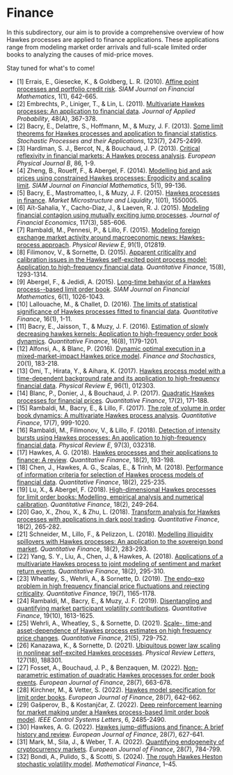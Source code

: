 # Finance

In this subdirectory, our aim is to provide a comprehensive overview of how Hawkes processes are applied to finance applications. These applications range from modeling market order arrivals and full-scale limited order books to analyzing the causes of mid-price moves.

Stay tuned for what's to come!

- [1] Errais, E., Giesecke, K., & Goldberg, L. R. (2010). [Affine point processes and portfolio credit risk](https://doi.org/10.1137/090771272). _SIAM Journal on Financial Mathematics_, 1(1), 642-665.
- [2] Embrechts, P., Liniger, T., & Lin, L. (2011). [Multivariate Hawkes processes: An application to financial data](https://doi.org/10.1239/jap/1318940477). _Journal of Applied Probability_, 48(A), 367-378.
- [2] Bacry, E., Delattre, S., Hoffmann, M., & Muzy, J. F. (2013). [Some limit theorems for Hawkes processes and application to financial statistics](https://doi.org/10.1016/j.spa.2013.04.007). _Stochastic Processes and their Applications_, 123(7), 2475-2499.
- [3] Hardiman, S. J., Bercot, N., & Bouchaud, J. P. (2013). [Critical reflexivity in financial markets: A Hawkes process analysis](https://doi.org/10.1140/epjb/e2013-40107-3). _European Physical Journal B_, 86, 1-9.
- [4] Zheng, B., Roueff, F., & Abergel, F. (2014). [Modelling bid and ask prices using constrained Hawkes processes: Ergodicity and scaling limit](https://doi.org/10.1137/130912980). _SIAM Journal on Financial Mathematics_, 5(1), 99-136.
- [5] Bacry, E., Mastromatteo, I., & Muzy, J. F. (2015). [Hawkes processes in finance](https://doi.org/10.1142/S2382626615500057). _Market Microstructure and Liquidity_, 1(01), 1550005.
- [6] Aït-Sahalia, Y., Cacho-Diaz, J., & Laeven, R. J. (2015). [Modeling financial contagion using mutually exciting jump processes](https://doi.org/10.1016/j.jfineco.2015.03.002). _Journal of Financial Economics_, 117(3), 585-606.
- [7] Rambaldi, M., Pennesi, P., & Lillo, F. (2015). [Modeling foreign exchange market activity around macroeconomic news: Hawkes-process approach](https://doi.org/10.1103/PhysRevE.91.012819). _Physical Review E_, 91(1), 012819.
- [8] Filimonov, V., & Sornette, D. (2015). [Apparent criticality and calibration issues in the Hawkes self-excited point process model: Application to high-frequency financial data](https://doi.org/10.1080/14697688.2015.1032544). _Quantitative Finance_, 15(8), 1293-1314.
- [9] Abergel, F., & Jedidi, A. (2015). [Long-time behavior of a Hawkes process--based limit order book](https://doi.org/10.1137/15M1011469). _SIAM Journal on Financial Mathematics_, 6(1), 1026-1043.
- [10] Lallouache, M., & Challet, D. (2016). [The limits of statistical significance of Hawkes processes fitted to financial data](https://doi.org/10.1080/14697688.2015.1068442). _Quantitative Finance_, 16(1), 1-11.
- [11] Bacry, E., Jaisson, T., & Muzy, J. F. (2016). [Estimation of slowly decreasing hawkes kernels: Application to high-frequency order book dynamics](https://doi.org/10.1080/14697688.2015.1123287). _Quantitative Finance_, 16(8), 1179-1201.
- [12] Alfonsi, A., & Blanc, P. (2016). [Dynamic optimal execution in a mixed-market-impact Hawkes price model](https://doi.org/10.1007/s00780-015-0282-y). _Finance and Stochastics_, 20(1), 183-218.
- [13] Omi, T., Hirata, Y., & Aihara, K. (2017). [Hawkes process model with a time-dependent background rate and its application to high-frequency financial data](https://doi.org/10.1103/PhysRevE.96.012303). _Physical Review E_, 96(1), 012303.
- [14] Blanc, P., Donier, J., & Bouchaud, J. P. (2017). [Quadratic Hawkes processes for financial prices](https://doi.org/10.1080/14697688.2016.1193215). _Quantitative Finance_, 17(2), 171-188.
- [15] Rambaldi, M., Bacry, E., & Lillo, F. (2017). [The role of volume in order book dynamics: A multivariate Hawkes process analysis](https://doi.org/10.1080/14697688.2016.1260759). _Quantitative Finance_, 17(7), 999-1020.
- [16] Rambaldi, M., Filimonov, V., & Lillo, F. (2018). [Detection of intensity bursts using Hawkes processes: An application to high-frequency financial data](https://doi.org/10.1103/PhysRevE.97.032318). _Physical Review E_, 97(3), 032318.
- [17] Hawkes, A. G. (2018). [Hawkes processes and their applications to finance: A review](https://doi.org/10.1080/14697688.2017.1403131). _Quantitative Finance_, 18(2), 193-198.
- [18] Chen, J., Hawkes, A. G., Scalas, E., & Trinh, M. (2018). [Performance of information criteria for selection of Hawkes process models of financial data](https://doi.org/10.1080/14697688.2017.1403140). _Quantitative Finance_, 18(2), 225-235.
- [19] Lu, X., & Abergel, F. (2018). [High-dimensional Hawkes processes for limit order books: Modelling, empirical analysis and numerical calibration](https://doi.org/10.1080/14697688.2017.1403142). _Quantitative Finance_, 18(2), 249-264.
- [20] Gao, X., Zhou, X., & Zhu, L. (2018). [Transform analysis for Hawkes processes with applications in dark pool trading](https://doi.org/10.1080/14697688.2017.1403151). _Quantitative Finance_, 18(2), 265-282.
- [21] Schneider, M., Lillo, F., & Pelizzon, L. (2018). [Modelling illiquidity spillovers with Hawkes processes: An application to the sovereign bond market](https://doi.org/10.1080/14697688.2017.1403155). _Quantitative Finance_, 18(2), 283-293.
- [22] Yang, S. Y., Liu, A., Chen, J., & Hawkes, A. (2018). [Applications of a multivariate Hawkes process to joint modeling of sentiment and market return events](https://doi.org/10.1080/14697688.2017.1403156). _Quantitative Finance_, 18(2), 295-310.
- [23] Wheatley, S., Wehrli, A., & Sornette, D. (2019). [The endo–exo problem in high frequency financial price fluctuations and rejecting criticality](https://doi.org/10.1080/14697688.2018.1550266). _Quantitative Finance_, 19(7), 1165-1178.
- [24] Rambaldi, M., Bacry, E., & Muzy, J. F. (2019). [Disentangling and quantifying market participant volatility contributions](https://doi.org/10.1080/14697688.2019.1591631). _Quantitative Finance_, 19(10), 1613-1625.
- [25] Wehrli, A., Wheatley, S., & Sornette, D. (2021). [Scale-, time-and asset-dependence of Hawkes process estimates on high frequency price changes](https://doi.org/10.1080/14697688.2020.1838602). _Quantitative Finance_, 21(5), 729-752.
- [26] Kanazawa, K., & Sornette, D. (2021). [Ubiquitous power law scaling in nonlinear self-excited Hawkes processes](https://doi.org/10.1103/PhysRevLett.127.188301). _Physical Review Letters_, 127(18), 188301.
- [27] Fosset, A., Bouchaud, J. P., & Benzaquen, M. (2022). [Non-parametric estimation of quadratic Hawkes processes for order book events](https://doi.org/10.1080/1351847X.2021.1917441). _European Journal of Finance_, 28(7), 663-678.
- [28] Kirchner, M., & Vetter, S. (2022). [Hawkes model specification for limit order books](https://doi.org/10.1080/1351847X.2020.1784974). _European Journal of Finance_, 28(7), 642-662.
- [29] Gašperov, B., & Kostanjčar, Z. (2022). [Deep reinforcement learning for market making under a Hawkes process-based limit order book model](https://doi.org/10.1109/LCSYS.2022.3166446). _IEEE Control Systems Letters_, 6, 2485-2490.
- [30] Hawkes, A. G. (2022). [Hawkes jump-diffusions and finance: A brief history and review](https://doi.org/10.1080/1351847X.2020.1755712). _European Journal of Finance_, 28(7), 627-641.
- [31] Mark, M., Sila, J., & Weber, T. A. (2022). [Quantifying endogeneity of cryptocurrency markets](https://doi.org/10.1080/1351847X.2020.1791925). _European Journal of Finance_, 28(7), 784-799.
- [32] Bondi, A., Pulido, S., & Scotti, S. (2024). [The rough Hawkes Heston stochastic volatility model](https://doi.org/10.1111/mafi.12432). _Mathematical Finance_, 1–45.
